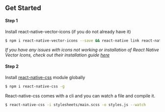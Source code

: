## Get Started

#### Step 1

Install react-native-vector-icons (if you do not already have it)

```sh
$ npm i react-native-vector-icons --save && react-native link react-native-vector-icons
```

*If you have any issues with icons not working or installation of React Native Vector Icons, check out their installation guide [here](https://github.com/oblador/react-native-vector-icons#installation)*

#### Step 2

Install [react-native-css](https://github.com/sabeurthabti/react-native-css) module globally
```sh
$ npm i react-native-css -g
```
React-native-css comes with a cli and you can watch a file and compile it.
```sh
$ react-native-css -i stylesheets/main.scss -o styles.js --watch
```
